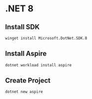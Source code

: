 # .NET 8

## Install SDK

```bash
winget install Microsoft.DotNet.SDK.8
```

## Install Aspire

```bash
dotnet workload install aspire
```

## Create Project

```bash
dotnet new aspire
```
